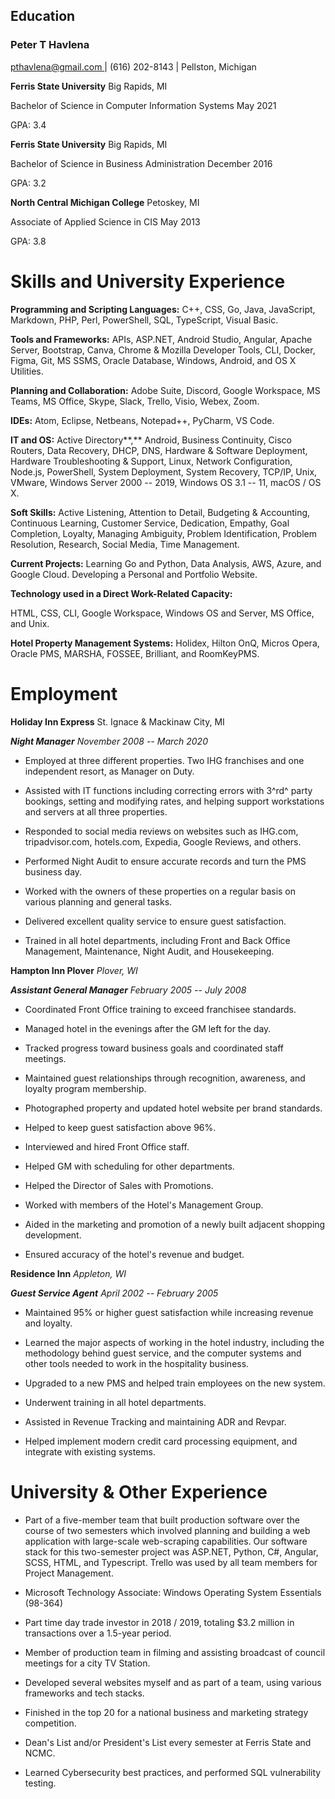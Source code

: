 ##  Education

### Peter T Havlena

  [pthavlena\@gmail.com ](mailto:pthavlena@gmail.com) | (616) 202-8143
 \| Pellston, Michigan

 **Ferris State University** Big Rapids, MI

Bachelor of Science in Computer Information Systems May 2021

GPA: 3.4

 **Ferris State University** Big Rapids, MI

Bachelor of Science in Business Administration December 2016

GPA: 3.2

 **North Central Michigan College** Petoskey, MI

Associate of Applied Science in CIS May 2013

GPA: 3.8

# Skills and University Experience

**Programming and Scripting Languages:** C++, CSS, Go, Java, JavaScript,
Markdown, PHP, Perl, PowerShell, SQL, TypeScript, Visual Basic.

**Tools and Frameworks:** APIs, ASP.NET, Android Studio, Angular, Apache
Server, Bootstrap, Canva, Chrome & Mozilla Developer Tools, CLI, Docker,
Figma, Git, MS SSMS, Oracle Database, Windows, Android, and OS X
Utilities.

 **Planning and Collaboration:** Adobe Suite, Discord, Google
 Workspace, MS Teams, MS Office, Skype, Slack, Trello, Visio, Webex,
 Zoom.

**IDEs:** Atom, Eclipse, Netbeans, Notepad++, PyCharm, VS Code.

**IT and OS:** Active Directory**,** Android, Business Continuity, Cisco
Routers, Data Recovery, DHCP, DNS, Hardware & Software Deployment,
Hardware Troubleshooting & Support, Linux, Network Configuration,
Node.js, PowerShell, System Deployment, System Recovery, TCP/IP, Unix,
VMware, Windows Server 2000 -- 2019, Windows OS 3.1 -- 11, macOS / OS X.

**Soft Skills:** Active Listening, Attention to Detail, Budgeting &
Accounting, Continuous Learning, Customer Service, Dedication, Empathy,
Goal Completion, Loyalty, Managing Ambiguity, Problem Identification,
Problem Resolution, Research, Social Media, Time Management.

**Current Projects:** Learning Go and Python, Data Analysis, AWS, Azure,
and Google Cloud. Developing a Personal and Portfolio Website.

 **Technology used in a Direct Work-Related Capacity:**

HTML, CSS, CLI, Google Workspace, Windows OS and Server, MS Office, and
Unix.

**Hotel Property Management Systems:** Holidex, Hilton OnQ, Micros
Opera, Oracle PMS, MARSHA, FOSSEE, Brilliant, and RoomKeyPMS.

# Employment

 **Holiday Inn Express** St. Ignace & Mackinaw City, MI

 ***Night Manager*** *November 2008 -- March 2020*

-   Employed at three different properties. Two IHG franchises and one
    independent resort, as Manager on Duty.

-   Assisted with IT functions including correcting errors with 3^rd^
    party bookings, setting and modifying rates, and helping support
    workstations and servers at all three properties.

-   Responded to social media reviews on websites such as IHG.com,
    tripadvisor.com, hotels.com, Expedia, Google Reviews, and others.

-   Performed Night Audit to ensure accurate records and turn the PMS
    business day.

-   Worked with the owners of these properties on a regular basis on
    various planning and general tasks.

-   Delivered excellent quality service to ensure guest satisfaction.

-   Trained in all hotel departments, including Front and Back Office
    Management, Maintenance, Night Audit, and Housekeeping.

 **Hampton Inn Plover** *Plover, WI*

 ***Assistant General Manager*** *February 2005 -- July 2008*

-   Coordinated Front Office training to exceed franchisee standards.

-   Managed hotel in the evenings after the GM left for the day.

-   Tracked progress toward business goals and coordinated staff
    meetings.

-   Maintained guest relationships through recognition, awareness, and
    loyalty program membership.

-   Photographed property and updated hotel website per brand standards.

-   Helped to keep guest satisfaction above 96%.

-   Interviewed and hired Front Office staff.

-   Helped GM with scheduling for other departments.

-   Helped the Director of Sales with Promotions.

-   Worked with members of the Hotel's Management Group.

-   Aided in the marketing and promotion of a newly built adjacent
    shopping development.

-   Ensured accuracy of the hotel's revenue and budget.

 **Residence Inn** *Appleton, WI*

 ***Guest Service Agent*** *April 2002 -- February 2005*

-   Maintained 95% or higher guest satisfaction while increasing revenue
    and loyalty.

-   Learned the major aspects of working in the hotel industry,
    including the methodology behind guest service, and the computer
    systems and other tools needed to work in the hospitality business.

-   Upgraded to a new PMS and helped train employees on the new system.

-   Underwent training in all hotel departments.

-   Assisted in Revenue Tracking and maintaining ADR and Revpar.

-   Helped implement modern credit card processing equipment, and
    integrate with existing systems.

# University & Other Experience

-   Part of a five-member team that built production software over the
    course of two semesters which involved planning and building a web
    application with large-scale web-scraping capabilities. Our software
    stack for this two-semester project was ASP.NET, Python, C#,
    Angular, SCSS, HTML, and Typescript. Trello was used by all team
    members for Project Management.

-   Microsoft Technology Associate: Windows Operating System Essentials
    (98-364)

-   Part time day trade investor in 2018 / 2019, totaling \$3.2 million
    in transactions over a 1.5-year period.

-   Member of production team in filming and assisting broadcast of
    council meetings for a city TV Station.

-   Developed several websites myself and as part of a team, using
    various frameworks and tech stacks.

-   Finished in the top 20 for a national business and marketing
    strategy competition.

-   Dean's List and/or President's List every semester at Ferris State
    and NCMC.

-   Learned Cybersecurity best practices, and performed SQL
    vulnerability testing.
